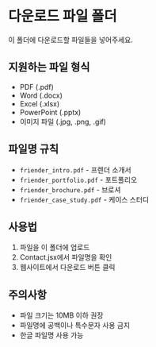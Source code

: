 # 다운로드 파일 폴더

이 폴더에 다운로드할 파일들을 넣어주세요.

## 지원하는 파일 형식
- PDF (.pdf)
- Word (.docx)
- Excel (.xlsx)
- PowerPoint (.pptx)
- 이미지 파일 (.jpg, .png, .gif)

## 파일명 규칙
- `friender_intro.pdf` - 프렌더 소개서
- `friender_portfolio.pdf` - 포트폴리오
- `friender_brochure.pdf` - 브로셔
- `friender_case_study.pdf` - 케이스 스터디

## 사용법
1. 파일을 이 폴더에 업로드
2. Contact.jsx에서 파일명을 확인
3. 웹사이트에서 다운로드 버튼 클릭

## 주의사항
- 파일 크기는 10MB 이하 권장
- 파일명에 공백이나 특수문자 사용 금지
- 한글 파일명 사용 가능 